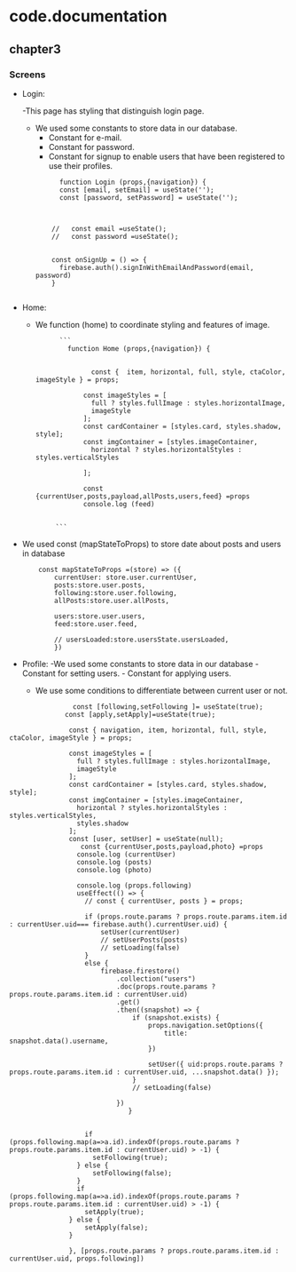 # code.documentation
## chapter3
### Screens
- Login:

   -This page has styling that distinguish login page.
   - We used some constants to store data in our database.
        - Constant for e-mail.
        - Constant for password.
        - Constant for signup to enable users that have been registered to use their profiles.
      ```
            function Login (props,{navigation}) {
            const [email, setEmail] = useState('');
            const [password, setPassword] = useState('');



          //   const email =useState();
          //   const password =useState();


          const onSignUp = () => {
            firebase.auth().signInWithEmailAndPassword(email, password)
          }
   ```   
- Home:
  - We function (home) to coordinate styling and features of image.
    
              ```
                function Home (props,{navigation}) {


                      const {  item, horizontal, full, style, ctaColor, imageStyle } = props;

                    const imageStyles = [
                      full ? styles.fullImage : styles.horizontalImage,
                      imageStyle
                    ];
                    const cardContainer = [styles.card, styles.shadow, style];
                    const imgContainer = [styles.imageContainer,
                      horizontal ? styles.horizontalStyles : styles.verticalStyles

                    ];

                    const {currentUser,posts,payload,allPosts,users,feed} =props
                    console.log (feed)


             ```
- We used const (mapStateToProps) to store date about posts and users in database
  ```
      const mapStateToProps =(store) => ({
          currentUser: store.user.currentUser,
          posts:store.user.posts,
          following:store.user.following,
          allPosts:store.user.allPosts,

          users:store.user.users,
          feed:store.user.feed,

          // usersLoaded:store.usersState.usersLoaded,
          })
    ```      
- Profile:
  -We used some constants to store data in our database
       - Constant for setting users.
       - Constant for applying users.
  - We use some conditions to differentiate between current user or not.
 
 ```
                 const [following,setFollowing ]= useState(true);
               const [apply,setApply]=useState(true);

                const { navigation, item, horizontal, full, style, ctaColor, imageStyle } = props;

                const imageStyles = [
                  full ? styles.fullImage : styles.horizontalImage,
                  imageStyle
                ];
                const cardContainer = [styles.card, styles.shadow, style];
                const imgContainer = [styles.imageContainer,
                  horizontal ? styles.horizontalStyles : styles.verticalStyles,
                  styles.shadow
                ];
                const [user, setUser] = useState(null);
                   const {currentUser,posts,payload,photo} =props
                  console.log (currentUser)
                  console.log (posts)
                  console.log (photo)

                  console.log (props.following)
                  useEffect(() => {
                    // const { currentUser, posts } = props;

                    if (props.route.params ? props.route.params.item.id : currentUser.uid=== firebase.auth().currentUser.uid) {
                        setUser(currentUser)
                        // setUserPosts(posts)
                        // setLoading(false)
                    }
                    else {
                        firebase.firestore()
                            .collection("users")
                            .doc(props.route.params ? props.route.params.item.id : currentUser.uid)
                            .get()
                            .then((snapshot) => {
                                if (snapshot.exists) {
                                    props.navigation.setOptions({
                                        title: snapshot.data().username,
                                    })

                                    setUser({ uid:props.route.params ? props.route.params.item.id : currentUser.uid, ...snapshot.data() });
                                }
                                // setLoading(false)

                            })
                               }


                    if (props.following.map(a=>a.id).indexOf(props.route.params ? props.route.params.item.id : currentUser.uid) > -1) {
                      setFollowing(true);
                  } else {
                      setFollowing(false);
                  }
                  if (props.following.map(a=>a.id).indexOf(props.route.params ? props.route.params.item.id : currentUser.uid) > -1) {
                    setApply(true);
                } else {
                    setApply(false);
                }

                }, [props.route.params ? props.route.params.item.id : currentUser.uid, props.following])
     
